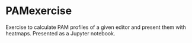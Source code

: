 # PAMexercise

Exercise to calculate PAM profiles of a given editor and present them with heatmaps.
Presented as a Jupyter notebook.
